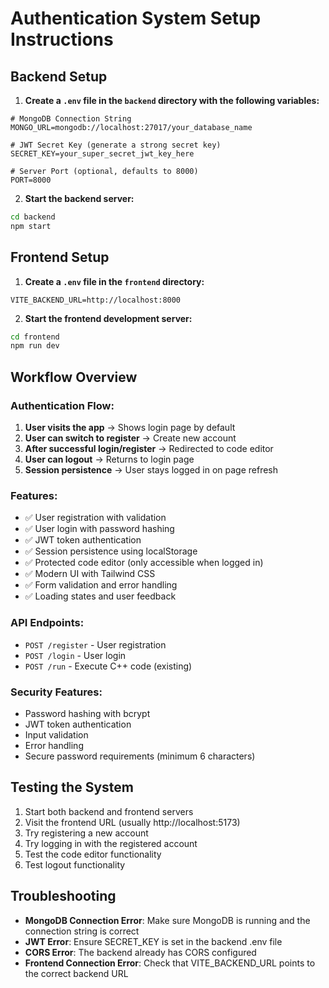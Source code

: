 # Authentication System Setup Instructions

## Backend Setup

1. **Create a `.env` file in the `backend` directory with the following variables:**

```env
# MongoDB Connection String
MONGO_URL=mongodb://localhost:27017/your_database_name

# JWT Secret Key (generate a strong secret key)
SECRET_KEY=your_super_secret_jwt_key_here

# Server Port (optional, defaults to 8000)
PORT=8000
```

2. **Start the backend server:**

```bash
cd backend
npm start
```

## Frontend Setup

1. **Create a `.env` file in the `frontend` directory:**

```env
VITE_BACKEND_URL=http://localhost:8000
```

2. **Start the frontend development server:**

```bash
cd frontend
npm run dev
```

## Workflow Overview

### Authentication Flow:

1. **User visits the app** → Shows login page by default
2. **User can switch to register** → Create new account
3. **After successful login/register** → Redirected to code editor
4. **User can logout** → Returns to login page
5. **Session persistence** → User stays logged in on page refresh

### Features:

- ✅ User registration with validation
- ✅ User login with password hashing
- ✅ JWT token authentication
- ✅ Session persistence using localStorage
- ✅ Protected code editor (only accessible when logged in)
- ✅ Modern UI with Tailwind CSS
- ✅ Form validation and error handling
- ✅ Loading states and user feedback

### API Endpoints:

- `POST /register` - User registration
- `POST /login` - User login
- `POST /run` - Execute C++ code (existing)

### Security Features:

- Password hashing with bcrypt
- JWT token authentication
- Input validation
- Error handling
- Secure password requirements (minimum 6 characters)

## Testing the System

1. Start both backend and frontend servers
2. Visit the frontend URL (usually http://localhost:5173)
3. Try registering a new account
4. Try logging in with the registered account
5. Test the code editor functionality
6. Test logout functionality

## Troubleshooting

- **MongoDB Connection Error**: Make sure MongoDB is running and the connection string is correct
- **JWT Error**: Ensure SECRET_KEY is set in the backend .env file
- **CORS Error**: The backend already has CORS configured
- **Frontend Connection Error**: Check that VITE_BACKEND_URL points to the correct backend URL

